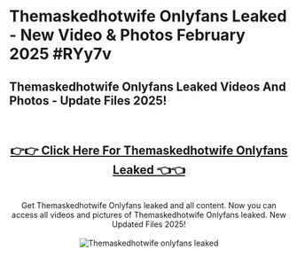 # Themaskedhotwife Onlyfans Leaked - New Video & Photos February 2025 #RYy7v

<h2>Themaskedhotwife Onlyfans Leaked Videos And Photos - Update Files 2025!</h2>
<br>
<div align="center">
<h2><a href="https://links2leaks.com?utm_source=themaskedhotwife&utm_medium=git92" rel="nofollow">👉👉 Click Here For Themaskedhotwife Onlyfans Leaked 👈👈</a></h2>
<br>
Get Themaskedhotwife Onlyfans leaked and all content. Now you can access all videos and pictures of Themaskedhotwife Onlyfans leaked. New Updated Files 2025!
<br>
<br>
<a href="https://links2leaks.com?utm_source=themaskedhotwife&utm_medium=git92" rel="nofollow" data-target="animated-image.originalLink"><img src="https://i.ibb.co/Gkj2r4b/banner.png" alt="Themaskedhotwife onlyfans leaked" style="max-width: 100%; display: inline-block;" data-target="animated-image.originalImage"></a>
</div>
<br>

